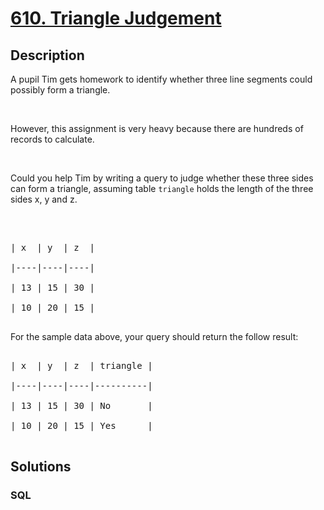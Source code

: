 # [610. Triangle Judgement](https://leetcode.com/problems/triangle-judgement)



## Description

A pupil Tim gets homework to identify whether three line segments could possibly form a triangle.

<p>&nbsp;</p>

However, this assignment is very heavy because there are hundreds of records to calculate.



<p>&nbsp;</p>

Could you help Tim by writing a query to judge whether these three sides can form a triangle, assuming table <code>triangle</code> holds the length of the three sides x, y and z.



<p>&nbsp;</p>



<pre>

| x  | y  | z  |

|----|----|----|

| 13 | 15 | 30 |

| 10 | 20 | 15 |

</pre>

For the sample data above, your query should return the follow result:



<pre>

| x  | y  | z  | triangle |

|----|----|----|----------|

| 13 | 15 | 30 | No       |

| 10 | 20 | 15 | Yes      |

</pre>



## Solutions

<!-- tabs:start -->

### **SQL**

```sql

```

<!-- tabs:end -->
